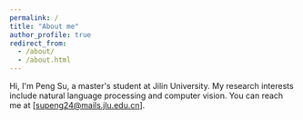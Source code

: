 ```yaml
---
permalink: /
title: "About me"
author_profile: true
redirect_from: 
  - /about/
  - /about.html
---
```


Hi, I'm Peng Su, a master's student at Jilin University.
My research interests include natural language processing and computer vision.
You can reach me at [supeng24@mails.jlu.edu.cn].
